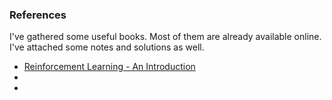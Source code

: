 ### References


I've gathered some useful books. Most of them are already available online.
I've attached some notes and solutions as well.


* [Reinforcement Learning - An Introduction](http://incompleteideas.net/book/RLbook2020.pdf)
* []()
* []()
